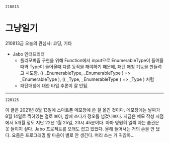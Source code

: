 `210813`

# 그냥일기

210813금
오늘의 관심사: 코딩, 기타

- Jabo 인터프리터
  - 폴리모피즘 구현을 위해 Function에서 input으로 EnumerableType이 들어올때와 Type이 들어올때 다른 동작을 해야하기 때문에, 패턴 매칭 기능을 만들려고 시도함. (( \_EnumerableType, \_EnumerableType ) => \_EnumerableType ), (( \_Type, \_EnumerableType ) => \_Type ) 처럼
  - 패턴매칭에 대한 타입 추론이 잘 안됨.

---

`220125`

이 글은 2021년 8월 13일에 스마트폰 메모장에 쓴 걸 옮긴 것이다.
메모장에는 날짜가 8월 14일로 찍혀있는 걸로 보아, 밤에 쓰다가 정오를 넘겼나보다.
지금은 메모 작성 시점에서 5개월 정도 지난 22년 1월 25일, 23시 45분이다.
아마 영원히 일찍 자는 습관은 못 들이지 싶다.
Jabo 프로젝트를 오래도 잡고 있었다. 올해 들어서는 거의 손을 안 댔다.
요즘은 프로그래밍 할 마음이 별로 안 생긴다. 머리 쓰는 거 귀찮아...